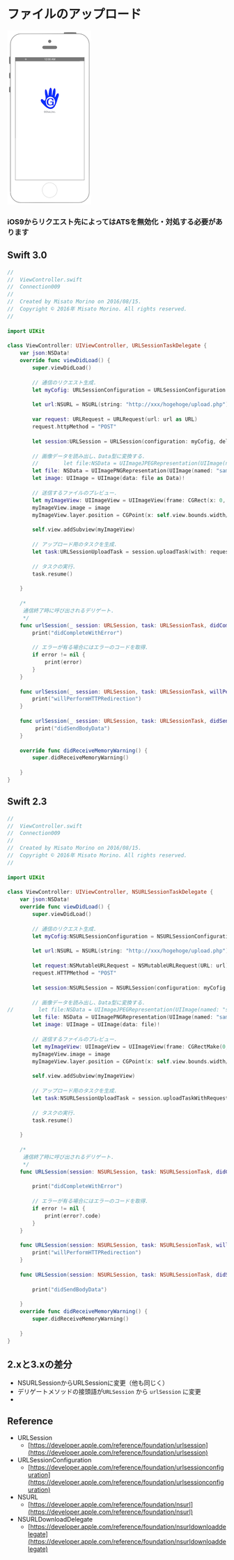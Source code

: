 # ファイルのアップロード

![Preview connection009](./img/Connection009.png)

### iOS9からリクエスト先によってはATSを無効化・対処する必要があります

## Swift 3.0

```swift
//
//  ViewController.swift
//  Connection009
//
//  Created by Misato Morino on 2016/08/15.
//  Copyright © 2016年 Misato Morino. All rights reserved.
//

import UIKit

class ViewController: UIViewController, URLSessionTaskDelegate {
    var json:NSData!
    override func viewDidLoad() {
        super.viewDidLoad()
        
        // 通信のリクエスト生成.
        let myCofig: URLSessionConfiguration = URLSessionConfiguration.default
       
        let url:NSURL = NSURL(string: "http://xxx/hogehoge/upload.php")!
        
        var request: URLRequest = URLRequest(url: url as URL)
        request.httpMethod = "POST"
        
        let session:URLSession = URLSession(configuration: myCofig, delegate: self, delegateQueue: OperationQueue.main)
        
        // 画像データを読み出し、Data型に変換する.
        //        let file:NSData = UIImageJPEGRepresentation(UIImage(named: "sample"))
        let file: NSData = UIImagePNGRepresentation(UIImage(named: "sample")!)!
        let image: UIImage = UIImage(data: file as Data)!
        
        // 送信するファイルのプレビュー.
        let myImageView: UIImageView = UIImageView(frame: CGRect(x: 0, y: 0, width: 100, height: 120))
        myImageView.image = image
        myImageView.layer.position = CGPoint(x: self.view.bounds.width/2, y: 200.0)
        
        self.view.addSubview(myImageView)
        
        // アップロード用のタスクを生成.
        let task:URLSessionUploadTask = session.uploadTask(with: request, from: file as Data)
        
        // タスクの実行.
        task.resume()
        
    }
    
    /*
     通信終了時に呼び出されるデリゲート.
     */
    func urlSession(_ session: URLSession, task: URLSessionTask, didCompleteWithError error: Error?) {
        print("didCompleteWithError")
        
        // エラーが有る場合にはエラーのコードを取得.
        if error != nil {
            print(error)
        }
    }
    
    func urlSession(_ session: URLSession, task: URLSessionTask, willPerformHTTPRedirection response: HTTPURLResponse, newRequest request: URLRequest, completionHandler: (URLRequest?) -> Void) {
        print("willPerformHTTPRedirection")
    }
    
    func urlSession(_ session: URLSession, task: URLSessionTask, didSendBodyData bytesSent: Int64, totalBytesSent: Int64, totalBytesExpectedToSend: Int64) {
         print("didSendBodyData")
    }
    
    override func didReceiveMemoryWarning() {
        super.didReceiveMemoryWarning()
        
    }
}
```

## Swift 2.3

```swift
//
//  ViewController.swift
//  Connection009
//
//  Created by Misato Morino on 2016/08/15.
//  Copyright © 2016年 Misato Morino. All rights reserved.
//

import UIKit

class ViewController: UIViewController, NSURLSessionTaskDelegate {
    var json:NSData!
    override func viewDidLoad() {
        super.viewDidLoad()
        
        // 通信のリクエスト生成.
        let myCofig:NSURLSessionConfiguration = NSURLSessionConfiguration.defaultSessionConfiguration()
        
        let url:NSURL = NSURL(string: "http://xxx/hogehoge/upload.php")!
       
        let request:NSMutableURLRequest = NSMutableURLRequest(URL: url)
        request.HTTPMethod = "POST"
        
        let session:NSURLSession = NSURLSession(configuration: myCofig, delegate: self, delegateQueue: NSOperationQueue.mainQueue())
        
        // 画像データを読み出し、Data型に変換する.
//        let file:NSData = UIImageJPEGRepresentation(UIImage(named: "sample"))
        let file: NSData = UIImagePNGRepresentation(UIImage(named: "sample")!)!
        let image: UIImage = UIImage(data: file)!
        
        // 送信するファイルのプレビュー.
        let myImageView: UIImageView = UIImageView(frame: CGRectMake(0,0,100,120))
        myImageView.image = image
        myImageView.layer.position = CGPoint(x: self.view.bounds.width/2, y: 200.0)
        
        self.view.addSubview(myImageView)
        
        // アップロード用のタスクを生成.
        let task:NSURLSessionUploadTask = session.uploadTaskWithRequest(request, fromData: file)
        
        // タスクの実行.
        task.resume()
        
    }
    
    /*
     通信終了時に呼び出されるデリゲート.
     */
    func URLSession(session: NSURLSession, task: NSURLSessionTask, didCompleteWithError error: NSError?) {
        
        print("didCompleteWithError")
        
        // エラーが有る場合にはエラーのコードを取得.
        if error != nil {
            print(error?.code)
        }
    } 
    
    func URLSession(session: NSURLSession, task: NSURLSessionTask, willPerformHTTPRedirection response: NSHTTPURLResponse, newRequest request: NSURLRequest, completionHandler: (NSURLRequest?) -> Void) {
        print("willPerformHTTPRedirection")
    }
    
    func URLSession(session: NSURLSession, task: NSURLSessionTask, didSendBodyData bytesSent: Int64, totalBytesSent: Int64, totalBytesExpectedToSend: Int64) {
        
        print("didSendBodyData")
        
    }
    override func didReceiveMemoryWarning() {
        super.didReceiveMemoryWarning()
        
    }
}
```

## 2.xと3.xの差分

* NSURLSessionからURLSessionに変更（他も同じく）
* デリゲートメソッドの接頭語が```URLSession``` から ```urlSession``` に変更
* 

## Reference

* URLSession
	* [https://developer.apple.com/reference/foundation/urlsession](https://developer.apple.com/reference/foundation/urlsession)
* URLSessionConfiguration
    * [https://developer.apple.com/reference/foundation/urlsessionconfiguration](https://developer.apple.com/reference/foundation/urlsessionconfiguration)
* NSURL
    * [https://developer.apple.com/reference/foundation/nsurl](https://developer.apple.com/reference/foundation/nsurl)
* NSURLDownloadDelegate
    * [https://developer.apple.com/reference/foundation/nsurldownloaddelegate](https://developer.apple.com/reference/foundation/nsurldownloaddelegate)
